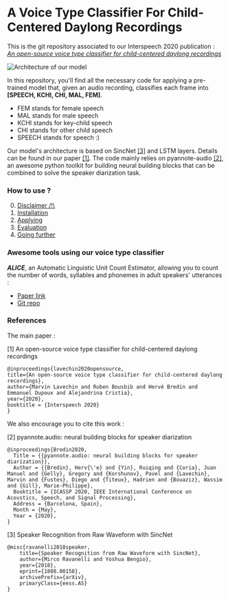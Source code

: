 # A Voice Type Classifier For Child-Centered Daylong Recordings

This is the git repository associated to our Interspeech 2020 publication : [*An open-source voice type classifier for child-centered daylong recordings*](https://arxiv.org/abs/2005.12656)

![Architecture of our model](docs/figures/archi_sincnet.png)

In this repository, you'll find all the necessary code for applying a pre-trained model that, given an audio recording, classifies each frame into **[SPEECH, KCHI, CHI, MAL, FEM]**.
- FEM stands for female speech
- MAL stands for male speech
- KCHI stands for key-child speech
- CHI stands for other child speech
- SPEECH stands for speech :)

Our model's architecture is based on SincNet [[3]](https://github.com/mravanelli/SincNet/) and LSTM layers.
Details can be found in our paper [[1]](https://arxiv.org/abs/2005.12656).
The code mainly relies on pyannote-audio [[2]](https://github.com/pyannote/pyannote-audio), an awesome python toolkit for building neural building blocks that can be combined to solve the speaker diarization task.

### How to use ?

0) [Disclaimer /!\\](./docs/disclaimer.md)
1) [Installation](./docs/installation.md)
2) [Applying](./docs/applying.md)
3) [Evaluation](./docs/evaluations.md)
4) [Going further](./docs/going_further.md)

### Awesome tools using our voice type classifier

***ALICE***, an Automatic Linguistic Unit Count Estimator, allowing you to count the number of words, syllables and phonemes in adult speakers' utterances : 

- [Paper link](https://psyarxiv.com/p95dz/)
- [Git repo](https://github.com/orasanen/ALICE)

### References

The main paper :

[1] An open-source voice type classifier for child-centered daylong recordings

```text
@inproceedings{lavechin2020opensource,
title={An open-source voice type classifier for child-centered daylong recordings},
author={Marvin Lavechin and Ruben Bousbib and Hervé Bredin and Emmanuel Dupoux and Alejandrina Cristia},
year={2020},
booktitle = {Interspeech 2020}
}
```

We also encourage you to cite this work :

[2] pyannote.audio: neural building blocks for speaker diarization

```text
@inproceedings{Bredin2020,
  Title = {{pyannote.audio: neural building blocks for speaker diarization}},
  Author = {{Bredin}, Herv{\'e} and {Yin}, Ruiqing and {Coria}, Juan Manuel and {Gelly}, Gregory and {Korshunov}, Pavel and {Lavechin}, Marvin and {Fustes}, Diego and {Titeux}, Hadrien and {Bouaziz}, Wassim and {Gill}, Marie-Philippe},
  Booktitle = {ICASSP 2020, IEEE International Conference on Acoustics, Speech, and Signal Processing},
  Address = {Barcelona, Spain},
  Month = {May},
  Year = {2020},
}
```

[3] Speaker Recognition from Raw Waveform with SincNet

```text
@misc{ravanelli2018speaker,
    title={Speaker Recognition from Raw Waveform with SincNet},
    author={Mirco Ravanelli and Yoshua Bengio},
    year={2018},
    eprint={1808.00158},
    archivePrefix={arXiv},
    primaryClass={eess.AS}
}
```
